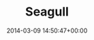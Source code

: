 ---
title:		"Seagull"
type:		"photos"
mediatype:		"upload"
location:		"Swinoujscie, Poland"
date:		"2014-03-09 14:50:47+00:00"
album:		"landscapes"
filename:		"seagull-poland.md"
series:		"poland"
cl_public_id:		"landscapes/seagull-poland"
cl_version:		1497004746
format:		"tiff"
bytes:		5099932
width:		2560
height:		1440
colours:
- "#7EACD4"
- "#BAD6F0"
- "#416B8F"
- "#B6D0EB"
- "#A0C1E3"
- "#282E2B"
- "#7C7F70"
- "#446182"
- "#1B2830"
- "#32322C"
- "#C6C8BA"
- "#757D75"
- "#667176"
- "#C6CCC6"
- "#1D5D8C"
- "#827D74"
exposure_mode:		"Auto"
program:		"Aperture-priority AE"
aperture:		"8.0"
focal_length:		"50.0 mm"
iso:		"200"
shutter_speed:		"1/400"
metering:		"Multi-segment"
flash:		"Off, Did not fire"
white_balance:		"Custom"
colour_temp:		"4400"
has_crop:		"false"
orientation:		"Horizontal (normal)"
camera_model:		"NIKON D800"
lens_info:		"Nikon Nikkor 50mm f/1.4"
artist: "Matt Finucane"
x_resolution:		"300"
y_resolution:		"300"
---